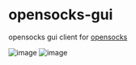 # opensocks-gui

opensocks gui client for [opensocks](https://github.com/net-byte/opensocks)

![image](https://img.shields.io/badge/License-MIT-orange)
![image](https://img.shields.io/badge/License-Anti--996-red)

